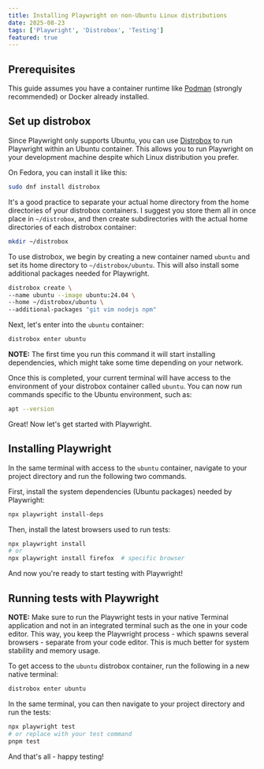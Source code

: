 ```yaml
---
title: Installing Playwright on non-Ubuntu Linux distributions
date: 2025-08-23
tags: ['Playwright', 'Distrobox', 'Testing']
featured: true
---
```


## Prerequisites

This guide assumes you have a container runtime like [Podman](https://podman.io/) (strongly recommended) or Docker already installed.

## Set up distrobox

Since Playwright only supports Ubuntu, you can use [Distrobox](https://distrobox.it/) to run Playwright within an Ubuntu container. This allows you to run Playwright on your development machine despite which Linux distribution you prefer.

On Fedora, you can install it like this:

```sh
sudo dnf install distrobox
```

It's a good practice to separate your actual home directory from the home directories of your distrobox containers. I suggest you store them all in once place in `~/distrobox`, and then create subdirectories with the actual home directories of each distrobox container:

```sh
mkdir ~/distrobox
```

To use distrobox, we begin by creating a new container named `ubuntu` and set its home directory to `~/distrobox/ubuntu`. This will also install some additional packages needed for Playwright.

```sh
distrobox create \
--name ubuntu --image ubuntu:24.04 \
--home ~/distrobox/ubuntu \
--additional-packages "git vim nodejs npm"
```

Next, let's enter into the `ubuntu` container:

```sh
distrobox enter ubuntu
```

**NOTE:** The first time you run this command it will start installing dependencies, which might take some time depending on your network.

Once this is completed, your current terminal will have access to the environment of your distrobox container called `ubuntu`. You can now run commands specific to the Ubuntu environment, such as:

```sh
apt --version
```

Great! Now let's get started with Playwright.

## Installing Playwright

In the same terminal with access to the `ubuntu` container, navigate to your project directory and run the following two commands.

First, install the system dependencies (Ubuntu packages) needed by Playwright:

```sh
npx playwright install-deps
```

Then, install the latest browsers used to run tests:

```sh
npx playwright install
# or
npx playwright install firefox 	# specific browser
```

And now you're ready to start testing with Playwright!

## Running tests with Playwright

**NOTE:** Make sure to run the Playwright tests in your native Terminal application and not in an integrated terminal such as the one in your code editor. This way, you keep the Playwright process - which spawns several browsers - separate from your code editor. This is much better for system stability and memory usage.

To get access to the `ubuntu` distrobox container, run the following in a new native terminal:

```sh
distrobox enter ubuntu
```

In the same terminal, you can then navigate to your project directory and run the tests:

```sh
npx playwright test
# or replace with your test command
pnpm test
```

And that's all - happy testing!
